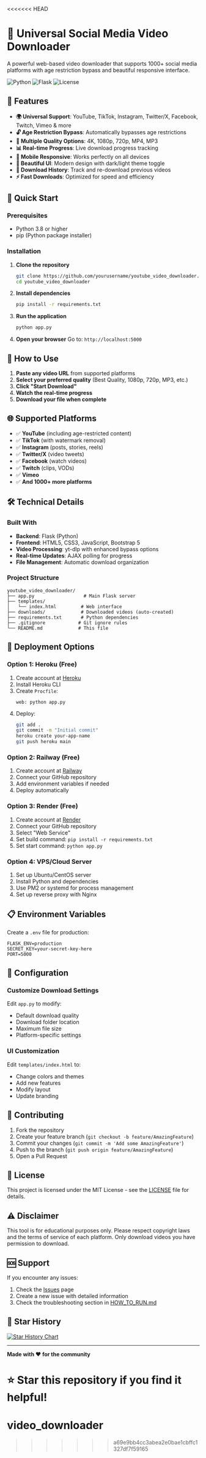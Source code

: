<<<<<<< HEAD
# 🎥 Universal Social Media Video Downloader

A powerful web-based video downloader that supports 1000+ social media platforms with age restriction bypass and beautiful responsive interface.

![Python](https://img.shields.io/badge/Python-3.8+-blue.svg)
![Flask](https://img.shields.io/badge/Flask-2.3.3-green.svg)
![License](https://img.shields.io/badge/License-MIT-yellow.svg)

## 🌟 Features

- **🌍 Universal Support**: YouTube, TikTok, Instagram, Twitter/X, Facebook, Twitch, Vimeo & more
- **🔓 Age Restriction Bypass**: Automatically bypasses age restrictions
- **🎯 Multiple Quality Options**: 4K, 1080p, 720p, MP4, MP3
- **📊 Real-time Progress**: Live download progress tracking
- **📱 Mobile Responsive**: Works perfectly on all devices
- **🎨 Beautiful UI**: Modern design with dark/light theme toggle
- **📁 Download History**: Track and re-download previous videos
- **⚡ Fast Downloads**: Optimized for speed and efficiency

## 🚀 Quick Start

### Prerequisites
- Python 3.8 or higher
- pip (Python package installer)

### Installation

1. **Clone the repository**
   ```bash
   git clone https://github.com/yourusername/youtube_video_downloader.git
   cd youtube_video_downloader
   ```

2. **Install dependencies**
   ```bash
   pip install -r requirements.txt
   ```

3. **Run the application**
   ```bash
   python app.py
   ```

4. **Open your browser**
   Go to: `http://localhost:5000`

## 📱 How to Use

1. **Paste any video URL** from supported platforms
2. **Select your preferred quality** (Best Quality, 1080p, 720p, MP3, etc.)
3. **Click "Start Download"**
4. **Watch the real-time progress**
5. **Download your file when complete**

## 🌐 Supported Platforms

- ✅ **YouTube** (including age-restricted content)
- ✅ **TikTok** (with watermark removal)
- ✅ **Instagram** (posts, stories, reels)
- ✅ **Twitter/X** (video tweets)
- ✅ **Facebook** (watch videos)
- ✅ **Twitch** (clips, VODs)
- ✅ **Vimeo**
- ✅ **And 1000+ more platforms**

## 🛠️ Technical Details

### Built With
- **Backend**: Flask (Python)
- **Frontend**: HTML5, CSS3, JavaScript, Bootstrap 5
- **Video Processing**: yt-dlp with enhanced bypass options
- **Real-time Updates**: AJAX polling for progress
- **File Management**: Automatic download organization

### Project Structure
```
youtube_video_downloader/
├── app.py                  # Main Flask server
├── templates/
│   └── index.html         # Web interface
├── downloads/             # Downloaded videos (auto-created)
├── requirements.txt       # Python dependencies
├── .gitignore            # Git ignore rules
└── README.md             # This file
```

## 🚀 Deployment Options

### Option 1: Heroku (Free)
1. Create account at [Heroku](https://heroku.com)
2. Install Heroku CLI
3. Create `Procfile`:
   ```
   web: python app.py
   ```
4. Deploy:
   ```bash
   git add .
   git commit -m "Initial commit"
   heroku create your-app-name
   git push heroku main
   ```

### Option 2: Railway (Free)
1. Create account at [Railway](https://railway.app)
2. Connect your GitHub repository
3. Add environment variables if needed
4. Deploy automatically

### Option 3: Render (Free)
1. Create account at [Render](https://render.com)
2. Connect your GitHub repository
3. Select "Web Service"
4. Set build command: `pip install -r requirements.txt`
5. Set start command: `python app.py`

### Option 4: VPS/Cloud Server
1. Set up Ubuntu/CentOS server
2. Install Python and dependencies
3. Use PM2 or systemd for process management
4. Set up reverse proxy with Nginx

## 📋 Environment Variables

Create a `.env` file for production:
```env
FLASK_ENV=production
SECRET_KEY=your-secret-key-here
PORT=5000
```

## 🔧 Configuration

### Customize Download Settings
Edit `app.py` to modify:
- Default download quality
- Download folder location
- Maximum file size
- Platform-specific settings

### UI Customization
Edit `templates/index.html` to:
- Change colors and themes
- Add new features
- Modify layout
- Update branding

## 🤝 Contributing

1. Fork the repository
2. Create your feature branch (`git checkout -b feature/AmazingFeature`)
3. Commit your changes (`git commit -m 'Add some AmazingFeature'`)
4. Push to the branch (`git push origin feature/AmazingFeature`)
5. Open a Pull Request

## 📄 License

This project is licensed under the MIT License - see the [LICENSE](LICENSE) file for details.

## ⚠️ Disclaimer

This tool is for educational purposes only. Please respect copyright laws and the terms of service of each platform. Only download videos you have permission to download.

## 🆘 Support

If you encounter any issues:
1. Check the [Issues](https://github.com/yourusername/youtube_video_downloader/issues) page
2. Create a new issue with detailed information
3. Check the troubleshooting section in [HOW_TO_RUN.md](HOW_TO_RUN.md)

## 🌟 Star History

[![Star History Chart](https://api.star-history.com/svg?repos=yourusername/youtube_video_downloader&type=Date)](https://star-history.com/#yourusername/youtube_video_downloader&Date)

---

**Made with ❤️ for the community**

⭐ **Star this repository if you find it helpful!**
=======
# video_downloader
>>>>>>> a69e9bb4cc3abea2e0bae1cbffc1327df7f59165
